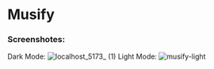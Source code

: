 # Musify
### Screenshotes:
Dark Mode:
![localhost_5173_ (1)](https://github.com/arjuncvinod/Mulearn-UI-Dev-Task/assets/68469520/621936d6-4ab8-4a29-a3ac-03438e89fd40)
Light Mode: 
![musify-light](https://github.com/arjuncvinod/Mulearn-UI-Dev-Task/assets/68469520/e1a28c7e-fbfe-48f6-b615-cf7a0a53ec33)
